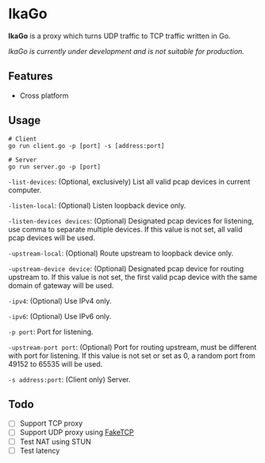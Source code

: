 # IkaGo

**IkaGo** is a proxy which turns UDP traffic to TCP traffic written in Go.

*IkaGo is currently under development and is not suitable for production.*

## Features

- Cross platform

## Usage

```
# Client
go run client.go -p [port] -s [address:port]

# Server
go run server.go -p [port]
```

`-list-devices`: (Optional, exclusively) List all valid pcap devices in current computer.

`-listen-local`: (Optional) Listen loopback device only.

`-listen-devices devices`: (Optional) Designated pcap devices for listening, use comma to separate multiple devices. If this value is not set, all valid pcap devices will be used.

`-upstream-local`: (Optional) Route upstream to loopback device only.

`-upstream-device device`: (Optional) Designated pcap device for routing upstream to. If this value is not set, the first valid pcap device with the same domain of gateway will be used.

`-ipv4`: (Optional) Use IPv4 only.

`-ipv6`: (Optional) Use IPv6 only.

`-p port`: Port for listening.

`-upstream-port port`: (Optional) Port for routing upstream, must be different with port for listening. If this value is not set or set as 0, a random port from 49152 to 65535 will be used.

`-s address:port`: (Client only) Server.

## Todo

- [ ] Support TCP proxy
- [ ] Support UDP proxy using [FakeTCP](https://github.com/wangyu-/udp2raw-tunnel)
- [ ] Test NAT using STUN
- [ ] Test latency
